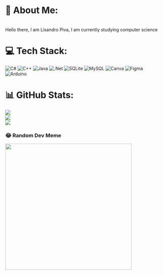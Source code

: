 # 💫 About Me:
<br>Hello there, I am Lisandro Piva, I am currently studying computer science<br>


# 💻 Tech Stack:
![C#](https://img.shields.io/badge/c%23-%23239120.svg?style=for-the-badge&logo=csharp&logoColor=white) ![C++](https://img.shields.io/badge/c++-%2300599C.svg?style=for-the-badge&logo=c%2B%2B&logoColor=white) ![Java](https://img.shields.io/badge/java-%23ED8B00.svg?style=for-the-badge&logo=openjdk&logoColor=white) ![.Net](https://img.shields.io/badge/.NET-5C2D91?style=for-the-badge&logo=.net&logoColor=white) ![SQLite](https://img.shields.io/badge/sqlite-%2307405e.svg?style=for-the-badge&logo=sqlite&logoColor=white) ![MySQL](https://img.shields.io/badge/mysql-%2300000f.svg?style=for-the-badge&logo=mysql&logoColor=white) ![Canva](https://img.shields.io/badge/Canva-%2300C4CC.svg?style=for-the-badge&logo=Canva&logoColor=white) ![Figma](https://img.shields.io/badge/figma-%23F24E1E.svg?style=for-the-badge&logo=figma&logoColor=white) ![Arduino](https://img.shields.io/badge/-Arduino-00979D?style=for-the-badge&logo=Arduino&logoColor=white)
# 📊 GitHub Stats:
![](https://github-readme-stats.vercel.app/api?username=LisandroPiva&theme=midnight-purple&hide_border=false&include_all_commits=true&count_private=false)<br/>
![](https://github-readme-streak-stats.herokuapp.com/?user=LisandroPiva&theme=midnight-purple&hide_border=false)<br/>
![](https://github-readme-stats.vercel.app/api/top-langs/?username=LisandroPiva&theme=midnight-purple&hide_border=false&include_all_commits=true&count_private=false&layout=compact)

### 😂 Random Dev Meme
<img src='https://www.google.com/url?sa=i&url=https%3A%2F%2Fes.wallpaper.mob.org%2Fpc%2Fgallery%2Ftag%3Del%2520viaje%2520de%2520chihiro%2F&psig=AOvVaw1Txe-uhV0uGeWH6BI3e8er&ust=1714531801279000&source=images&cd=vfe&opi=89978449&ved=0CBIQjRxqFwoTCJjkker26IUDFQAAAAAdAAAAABAE' style="height: 400px;"/>
